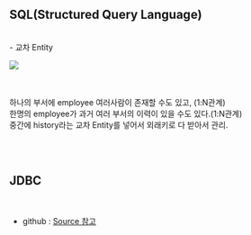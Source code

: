 <h2>SQL(Structured Query Language)</h2>

<br>
- 교차 Entity <br>
<p>
  <img src="https://user-images.githubusercontent.com/41675375/70534257-03c13d80-1b9e-11ea-96db-e64c263e0077.png">
</p>

<br><br> 하나의 부서에 employee 여러사람이 존재할 수도 있고, (1:N관계)
<br>한명의 employee가 과거 여러 부서의 이력이 있을 수도 있다.(1:N관계)
<br>중간에 history라는 교차 Entity를 넣어서 외래키로 다 받아서 관리. 

<br>
<br>

<h2>JDBC</h2>
<br>

* github : [Source 참고](https://github.com/hanbinleejoy/Java_Fundamental/tree/master/src/java_20191210/)
